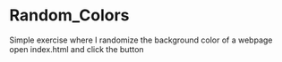 # Random_Colors
Simple exercise where I randomize the background color of a webpage 
open index.html and click the button 
